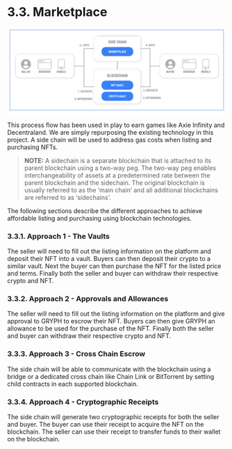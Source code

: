 # 3.3. Marketplace

![](<../.gitbook/assets/image (4).png>)

This process flow has been used in play to earn games like Axie Infinity and Decentraland. We are simply repurposing the existing technology in this project. A side chain will be used to address gas costs when listing and purchasing NFTs.

> **NOTE:** A sidechain is a separate blockchain that is attached to its parent blockchain using a two-way peg. The two-way peg enables interchangeability of assets at a predetermined rate between the parent blockchain and the sidechain. The original blockchain is usually referred to as the ‘main chain’ and all additional blockchains are referred to as ‘sidechains’.

The following sections describe the different approaches to achieve affordable listing and purchasing using blockchain technologies.

### 3.3.1. Approach 1 - The Vaults

The seller will need to fill out the listing information on the platform and deposit their NFT into a vault. Buyers can then deposit their crypto to a similar vault. Next the buyer can then purchase the NFT for the listed price and terms. Finally both the seller and buyer can withdraw their respective crypto and NFT.

### 3.3.2. Approach 2 - Approvals and Allowances

The seller will need to fill out the listing information on the platform and give approval to GRYPH to escrow their NFT. Buyers can then give GRYPH an allowance to be used for the purchase of the NFT. Finally both the seller and buyer can withdraw their respective crypto and NFT.

### 3.3.3. Approach 3 - Cross Chain Escrow

The side chain will be able to communicate with the blockchain using a bridge or a dedicated cross chain like Chain Link or BitTorrent by setting child contracts in each supported blockchain.

### 3.3.4. Approach 4 - Cryptographic Receipts

The side chain will generate two cryptographic receipts for both the seller and buyer. The buyer can use their receipt to acquire the NFT on the blockchain. The seller can use their receipt to transfer funds to their wallet on the blockchain.

